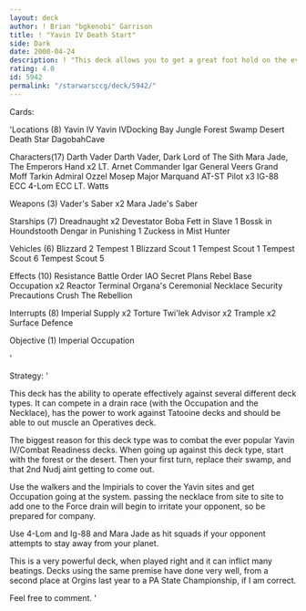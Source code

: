 ```yaml
---
layout: deck
author: ! Brian "bgkenobi" Garrison
title: ! "Yavin IV Death Start"
side: Dark
date: 2000-04-24
description: ! "This deck allows you to get a great foot hold on the ever popular LS Yavin IV/Combat Readiness start.  You get to deploy to Yavin and pass a necklace around and stomp some Rebels under big feet."
rating: 4.0
id: 5942
permalink: "/starwarsccg/deck/5942/"
---
```

Cards: 

'Locations (8)
Yavin IV
Yavin IVDocking Bay
Jungle
Forest
Swamp
Desert
Death Star
DagobahCave

Characters(17)
Darth Vader
Darth Vader, Dark Lord of The Sith
Mara Jade, The Emperors Hand x2
LT. Arnet
Commander Igar
General Veers
Grand Moff Tarkin
Admiral Ozzel
Mosep
Major Marquand
AT-ST Pilot x3
IG-88 ECC
4-Lom ECC
LT. Watts

Weapons (3)
Vader's Saber x2
Mara Jade's Saber

Starships (7)
Dreadnaught x2
Devestator
Boba Fett in Slave 1
Bossk in Houndstooth
Dengar in Punishing 1
Zuckess in Mist Hunter

Vehicles (6)
Blizzard 2
Tempest 1
Blizzard Scout 1
Tempest Scout 1
Tempest Scout 6
Tempest Scout 5

Effects (10)
Resistance
Battle Order
IAO
Secret Plans
Rebel Base Occupation x2
Reactor Terminal
Organa's Ceremonial Necklace
Security Precautions
Crush The Rebellion

Interrupts (8)
Imperial Supply x2
Torture
Twi'lek Advisor x2
Trample x2
Surface Defence

Objective (1)
Imperial Occupation


'

Strategy: '

This deck has the ability to operate effectively against several different deck types.  It can compete in a drain race (with the Occupation and the Necklace), has the power to work against Tatooine decks and should be able to out muscle an Operatives deck.

The biggest reason for this deck type was to combat the ever popular Yavin IV/Combat Readiness decks.  When going up against this deck type, start with the forest or the desert.  Then your first turn, replace their swamp, and that 2nd Nudj aint getting to come out.

Use the walkers and the Impirials to cover the Yavin sites and get Occupation going at the system.  passing the necklace from site to site to add one to the Force drain will begin to irritate your opponent, so be prepared for company.

Use 4-Lom and Ig-88 and Mara Jade as hit squads if your opponent attempts to stay away from your planet.

This is a very powerful deck, when played right and it can inflict many beatings.  Decks using the same premise have done very well, from a second place at Orgins last year to a PA State Championship, if I am correct.

Feel free to comment.
'
